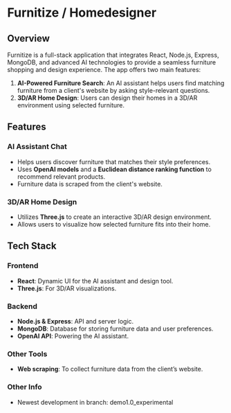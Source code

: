 # Furnitize / Homedesigner

## Overview

Furnitize is a full-stack application that integrates React, Node.js, Express, MongoDB, and advanced AI technologies to provide a seamless furniture shopping and design experience. The app offers two main features:

1. **AI-Powered Furniture Search**: An AI assistant helps users find matching furniture from a client's website by asking style-relevant questions.
2. **3D/AR Home Design**: Users can design their homes in a 3D/AR environment using selected furniture.

## Features

### AI Assistant Chat
- Helps users discover furniture that matches their style preferences.
- Uses **OpenAI models** and a **Euclidean distance ranking function** to recommend relevant products.
- Furniture data is scraped from the client's website.

### 3D/AR Home Design
- Utilizes **Three.js** to create an interactive 3D/AR design environment.
- Allows users to visualize how selected furniture fits into their home.

## Tech Stack

### Frontend
- **React**: Dynamic UI for the AI assistant and design tool.
- **Three.js**: For 3D/AR visualizations.

### Backend
- **Node.js & Express**: API and server logic.
- **MongoDB**: Database for storing furniture data and user preferences.
- **OpenAI API**: Powering the AI assistant.

### Other Tools
- **Web scraping**: To collect furniture data from the client’s website.

### Other Info
- Newest development in branch: demo1.0_experimental
